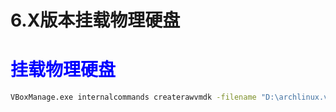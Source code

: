 # 6.X版本挂载物理硬盘

# <span style="color: blue;">挂载物理硬盘</span>

```sh
VBoxManage.exe internalcommands createrawvmdk -filename "D:\archlinux.vmdk" -rawdisk \\.\PhysicalDrive2
```